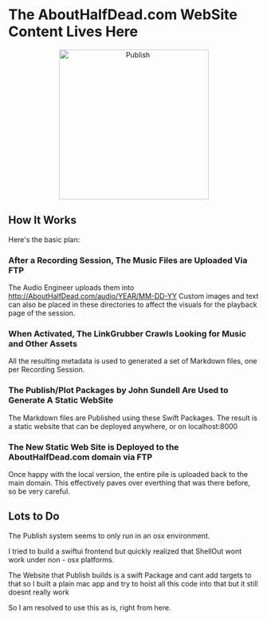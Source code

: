 # The AboutHalfDead.com WebSite Content Lives Here


<p align="center">
<img src="https://billdonner.com/images/hdsite/HdSite1024x1024.png" width="300" max-width="90%" alt="Publish" />
</p>

## How It Works

Here's the basic plan:

### After a Recording Session, The Music Files are Uploaded Via FTP
The Audio Engineer uploads them into http://AboutHalfDead.com/audio/YEAR/MM-DD-YY
Custom images and text can also be placed in these directories to affect the visuals for the playback page of the session.

### When Activated, The LinkGrubber Crawls Looking for Music and Other Assets
All the resulting metadata is used to generated a set of Markdown files, one per Recording Session.

### The Publish/Plot Packages by John Sundell Are Used to Generate A Static WebSite
The Markdown files are Published using these Swift Packages. The result is a static website that can be deployed anywhere, or on localhost:8000

### The New Static Web Site is Deployed to the AboutHalfDead.com domain via FTP
Once happy with the local version, the entire pile is uploaded back to the main domain.
This effectively paves over everthing that was there before, so be very careful.

## Lots to Do

The Publish system seems to only run in an osx environment.

I tried to build a swiftui frontend but quickly realized that ShellOut wont work under non - osx platforms.

The Website that Publish builds is a swift Package and cant add targets to that so I built a plain mac app and try to hoist all this code into that but it still doesnt really work

So I am resolved to use this as is, right from here.



